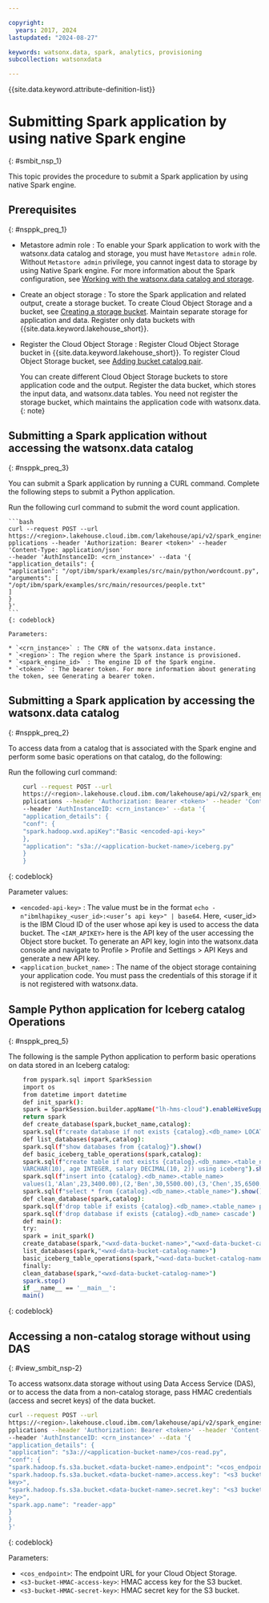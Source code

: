 ```yaml
---

copyright:
  years: 2017, 2024
lastupdated: "2024-08-27"

keywords: watsonx.data, spark, analytics, provisioning
subcollection: watsonxdata

---
```


{{site.data.keyword.attribute-definition-list}}

# Submitting Spark application by using native Spark engine
{: #smbit_nsp_1}

This topic provides the procedure to submit a Spark application by using native Spark engine.

## Prerequisites
{: #nsppk_preq_1}

* Metastore admin role : To enable your Spark application to work with the watsonx.data catalog and storage, you must have `Metastore admin` role. Without `Metastore admin` privilege, you cannot ingest data to storage by using Native Spark engine. For more information about the Spark configuration, see [Working with the watsonx.data catalog and storage](#view_smbit_nsp).

* Create an object storage : To store the Spark application and related output, create a storage bucket. To create Cloud Object Storage and a bucket, see [Creating a storage bucket](https://cloud.ibm.com/docs/cloud-object-storage?topic=cloud-object-storage-secure-content-store#create-cos-bucket). Maintain separate storage for application and data. Register only data buckets with {{site.data.keyword.lakehouse_short}}.

* Register the Cloud Object Storage : Register Cloud Object Storage bucket in {{site.data.keyword.lakehouse_short}}. To register Cloud Object Storage bucket, see [Adding bucket catalog pair](watsonxdata?topic=watsonxdata-reg_bucket).

    You can create different Cloud Object Storage buckets to store application code and the output. Register the data bucket, which stores the input data, and watsonx.data tables. You need not register the storage bucket, which maintains the application code with watsonx.data.
    {: note}


## Submitting a Spark application without accessing the watsonx.data catalog
{: #nsppk_preq_3}

You can submit a Spark application by running a CURL command. Complete the following steps to submit a Python application.

Run the following curl command to submit the word count application.



    ```bash
    curl --request POST --url
    https://<region>.lakehouse.cloud.ibm.com/lakehouse/api/v2/spark_engines/<spark_engine_id>/a
    pplications --header 'Authorization: Bearer <token>' --header 'Content-Type: application/json'
    --header 'AuthInstanceID: <crn_instance>' --data '{
    "application_details": {
    "application": "/opt/ibm/spark/examples/src/main/python/wordcount.py",
    "arguments": [
    "/opt/ibm/spark/examples/src/main/resources/people.txt"
    ]
    }
    }'
    ```
    {: codeblock}

    Parameters:

    * `<crn_instance>` : The CRN of the watsonx.data instance.
    * `<region>`: The region where the Spark instance is provisioned.
    * `<spark_engine_id>` : The engine ID of the Spark engine.
    * `<token>` : The bearer token. For more information about generating the token, see Generating a bearer token.

## Submitting a Spark application by accessing the watsonx.data catalog
{: #nsppk_preq_2}

To access data from a catalog that is associated with the Spark engine and perform some basic operations on that catalog, do the following:

Run the following curl command:


```bash
    curl --request POST --url
    https://<region>.lakehouse.cloud.ibm.com/lakehouse/api/v2/spark_engines/<spark_engine_id>/a
    pplications --header 'Authorization: Bearer <token>' --header 'Content-Type: application/json'
    --header 'AuthInstanceID: <crn_instance>' --data '{
    "application_details": {
    "conf": {
    "spark.hadoop.wxd.apiKey":"Basic <encoded-api-key>"
    },
    "application": "s3a://<application-bucket-name>/iceberg.py"
    }
    }
```
{: codeblock}



   Parameter values:
   * `<encoded-api-key>` : The value must be in the format `echo -n"ibmlhapikey_<user_id>:<user’s api key>" | base64`. Here, <user_id> is the IBM Cloud ID of the user whose api key is used to access the data bucket. The `<IAM_APIKEY>` here is the API key of the user accessing the Object store bucket. To generate an API key, login into the watsonx.data console and navigate to Profile > Profile and Settings > API Keys and generate a new API key.
   * `<application_bucket_name>` : The name of the object storage containing your application code. You must pass the credentials of this storage if it is not registered with watsonx.data.


## Sample Python application for Iceberg catalog Operations
{: #nsppk_preq_5}

The following is the sample Python application to perform basic operations on data stored in an Iceberg catalog:


```bash
    from pyspark.sql import SparkSession
    import os
    from datetime import datetime
    def init_spark():
    spark = SparkSession.builder.appName("lh-hms-cloud").enableHiveSupport().getOrCreate()
    return spark
    def create_database(spark,bucket_name,catalog):
    spark.sql(f"create database if not exists {catalog}.<db_name> LOCATION 's3a://{bucket_name}/'")
    def list_databases(spark,catalog):
    spark.sql(f"show databases from {catalog}").show()
    def basic_iceberg_table_operations(spark,catalog):
    spark.sql(f"create table if not exists {catalog}.<db_name>.<table_name>(id INTEGER, name
    VARCHAR(10), age INTEGER, salary DECIMAL(10, 2)) using iceberg").show()
    spark.sql(f"insert into {catalog}.<db_name>.<table_name>
    values(1,'Alan',23,3400.00),(2,'Ben',30,5500.00),(3,'Chen',35,6500.00)")
    spark.sql(f"select * from {catalog}.<db_name>.<table_name>").show()
    def clean_database(spark,catalog):
    spark.sql(f'drop table if exists {catalog}.<db_name>.<table_name> purge')
    spark.sql(f'drop database if exists {catalog}.<db_name> cascade')
    def main():
    try:
    spark = init_spark()
    create_database(spark,"<wxd-data-bucket-name>","<wxd-data-bucket-catalog-name>")
    list_databases(spark,"<wxd-data-bucket-catalog-name>")
    basic_iceberg_table_operations(spark,"<wxd-data-bucket-catalog-name>")
    finally:
    clean_database(spark,"<wxd-data-bucket-catalog-name>")
    spark.stop()
    if __name__ == '__main__':
    main()
```
{: codeblock}


## Accessing a non-catalog storage without using DAS
{: #view_smbit_nsp-2}

To access watsonx.data storage without using Data Access Service (DAS), or to access the data from a non-catalog storage, pass HMAC credentials (access and secret keys) of the data bucket.

```bash
curl --request POST --url
https://<region>.lakehouse.cloud.ibm.com/lakehouse/api/v2/spark_engines/<spark_engine_id>/a
pplications --header 'Authorization: Bearer <token>' --header 'Content-Type: application/json'
--header 'AuthInstanceID: <crn_instance>' --data '{
"application_details": {
"application": "s3a://<application-bucket-name>/cos-read.py",
"conf": {
"spark.hadoop.fs.s3a.bucket.<data-bucket-name>.endpoint": "<cos_endpoint>",
"spark.hadoop.fs.s3a.bucket.<data-bucket-name>.access.key": "<s3 bucket HMAC access
key>",
"spark.hadoop.fs.s3a.bucket.<data-bucket-name>.secret.key": "<s3 bucket HMAC secret
key>",
"spark.app.name": "reader-app"
}
}
}'
```
{: codeblock}

Parameters:
* `<cos_endpoint>`: The endpoint URL for your Cloud Object Storage.
* `<s3-bucket-HMAC-access-key>`: HMAC access key for the S3 bucket.
* `<s3-bucket-HMAC-secret-key>`: HMAC secret key for the S3 bucket.
